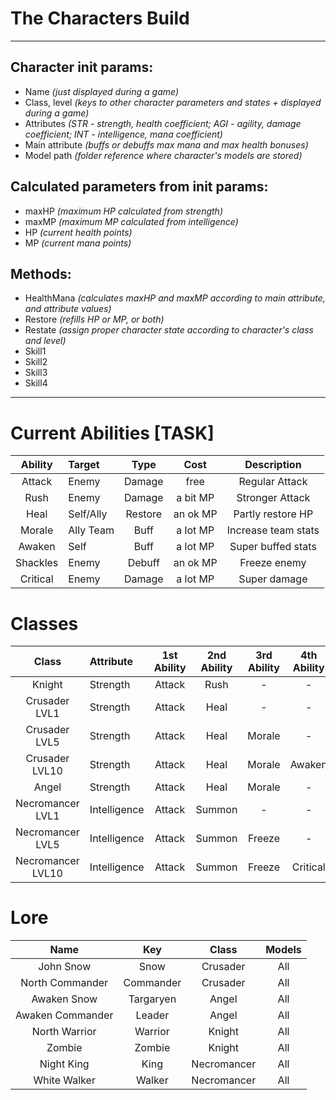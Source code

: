 # The Characters Build

***

## Character init params:
* Name _(just displayed during a game)_
* Class, level _(keys to other character parameters and states + displayed during a game)_
* Attributes _(STR - strength, health coefficient; AGI - agility, damage coefficient; INT - intelligence, mana coefficient)_
* Main attribute _(buffs or debuffs max mana and max health bonuses)_
* Model path _(folder reference where character's models are stored)_


## Calculated parameters from init params:
* maxHP  _(maximum HP calculated from strength)_
* maxMP  _(maximum MP calculated from intelligence)_
* HP  _(current health points)_
* MP  _(current mana points)_


## Methods:
* HealthMana _(calculates maxHP and maxMP according to main attribute, and attribute values)_
* Restore _(refills HP or MP, or both)_
* Restate _(assign proper character state according to character's class and level)_
* Skill1
* Skill2
* Skill3
* Skill4

***
 
# Current Abilities [TASK]

| Ability  | Target    | Type    | Cost     | Description         |
|:--------:|:----------|:-------:|:--------:|:-------------------:|
| Attack   | Enemy     | Damage  | free     | Regular Attack      |
| Rush     | Enemy     | Damage  | a bit MP | Stronger Attack     |
| Heal     | Self/Ally | Restore | an ok MP | Partly restore HP   |
| Morale   | Ally Team | Buff    | a lot MP | Increase team stats |
| Awaken   | Self      | Buff    | a lot MP | Super buffed stats  |
| Shackles | Enemy     | Debuff  | an ok MP | Freeze enemy        |
| Critical | Enemy     | Damage  | a lot MP | Super damage        |


# Classes

| Class             | Attribute    | 1st Ability | 2nd Ability | 3rd Ability | 4th Ability |
|:-----------------:|:-------------|:-----------:|:-----------:|:-----------:|:-----------:|
| Knight            | Strength     | Attack      | Rush        | -           | -           |
| Crusader LVL1     | Strength     | Attack      | Heal        | -           | -           |
| Crusader LVL5     | Strength     | Attack      | Heal        | Morale      | -           |
| Crusader LVL10    | Strength     | Attack      | Heal        | Morale      | Awaken      |
| Angel             | Strength     | Attack      | Heal        | Morale      | -           |
| Necromancer LVL1  | Intelligence | Attack      | Summon      | -           | -           |
| Necromancer LVL5  | Intelligence | Attack      | Summon      | Freeze      | -           |
| Necromancer LVL10 | Intelligence | Attack      | Summon      | Freeze      | Critical    |


# Lore

| Name             | Key       | Class       | Models |
|:----------------:|:---------:|:-----------:|:------:|
| John Snow        | Snow      | Crusader    | All    |
| North Commander  | Commander | Crusader    | All    |
| Awaken Snow      | Targaryen | Angel       | All    |
| Awaken Commander | Leader    | Angel       | All    |
| North Warrior    | Warrior   | Knight      | All    |
| Zombie           | Zombie    | Knight      | All    | 
| Night King       | King      | Necromancer | All    |
| White Walker     | Walker    | Necromancer | All    |
